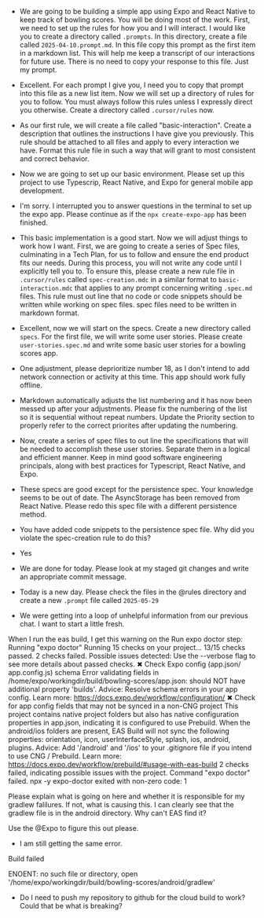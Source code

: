 - We are going to be building a simple app using Expo and React Native to keep track of bowling scores. You will be doing most of the work. First, we need to set up the rules for how you and I will interact. I would like you to create a directory called `.prompts`. In this directory, create a file called `2025-04-10.prompt.md`. In this file copy this prompt as the first item in a markdown list. This will help me keep a transcript of our interactions for future use. There is no need to copy your response to this file. Just my prompt.

- Excellent. For each prompt I give you, I need you to copy that prompt into this file as a new list item. Now we will set up a directory of rules for you to follow. You must always follow this rules unless I expressly direct you otherwise. Create a directory called `.cursor/rules` now.

- As our first rule, we will create a file called "basic-interaction". Create a description that outlines the instructions I have give you previously. This rule should be attached to all files and apply to every interaction we have. Format this rule file in such a way that will grant to most consistent and correct behavior.

- Now we are going to set up our basic environment. Please set up this project to use Typescrip, React Native, and Expo for general mobile app development.

- I'm sorry. I interrupted you to answer questions in the terminal to set up the expo app. Please continue as if the `npx create-expo-app` has been finished.

- This basic implementation is a good start. Now we will adjust things to work how I want. First, we are going to create a series of Spec files, culminating in a Tech Plan, for us to follow and ensure the end product fits our needs. During this process, you will not write any code until I explicitly tell you to. To ensure this, please create a new rule file in `.cursor/rules` called `spec-creation.mdc` in a similar format to `basic-interaction.mdc` that applies to any prompt concerning writing `.spec.md` files. This rule must out line that no code or code snippets should be written while working on spec files. spec files need to be written in markdown format.

- Excellent, now we will start on the specs. Create a new directory called `specs`. For the first file, we will write some user stories. Please create `user-stories.spec.md` and write some basic user stories for a bowling scores app.

- One adjustment, please deprioritize number 18, as I don't intend to add network connection or activity at this time. This app should work fully offline.

- Markdown automatically adjusts the list numbering and it has now been messed up after your adjustments. Please fix the numbering of the list so it is sequential without repeat numbers. Update the Priority section to properly refer to the correct priorites after updating the numbering.

- Now, create a series of spec files to out line the specifications that will be needed to accomplish these user stories. Separate them in a logical and efficient manner. Keep in mind good software engineering principals, along with best practices for Typescript, React Native, and Expo.

- These specs are good except for the persistence spec. Your knowledge seems to be out of date. The AsyncStorage has been removed from React Native. Please redo this spec file with a different persistence method.

- You have added code snippets to the persistence spec file. Why did you violate the spec-creation rule to do this?

- Yes

- We are done for today. Please look at my staged git changes and write an appropriate commit message.

- Today is a new day. Please check the files in the @rules directory and create a new `.prompt` file called `2025-05-29`

- We were getting into a loop of unhelpful information from our previous chat. I want to start a little fresh.

When I run the eas build, I get this warning on the Run expo doctor step:
Running "expo doctor"
Running 15 checks on your project...
13/15 checks passed. 2 checks failed. Possible issues detected:
Use the --verbose flag to see more details about passed checks.
✖ Check Expo config (app.json/ app.config.js) schema
Error validating fields in /home/expo/workingdir/build/bowling-scores/app.json:
should NOT have additional property 'builds'.
Advice:
Resolve schema errors in your app config. Learn more: https://docs.expo.dev/workflow/configuration/
✖ Check for app config fields that may not be synced in a non-CNG project
This project contains native project folders but also has native configuration properties in app.json, indicating it is configured to use Prebuild. When the android/ios folders are present, EAS Build will not sync the following properties: orientation, icon, userInterfaceStyle, splash, ios, android, plugins.
Advice:
Add '/android' and '/ios' to your .gitignore file if you intend to use CNG / Prebuild. Learn more: https://docs.expo.dev/workflow/prebuild/#usage-with-eas-build
2 checks failed, indicating possible issues with the project.
Command "expo doctor" failed.
npx -y expo-doctor exited with non-zero code: 1

Please explain what is going on here and whether it is responsible for my gradlew falilures. If not, what is causing this. I can clearly see that the gradlew file is in the android directory. Why can't EAS find it?

Use the @Expo to figure this out please.

- I am still getting the same error.

Build failed

ENOENT: no such file or directory, open '/home/expo/workingdir/build/bowling-scores/android/gradlew'

- Do I need to push my repository to github for the cloud build to work? Could that be what is breaking?

